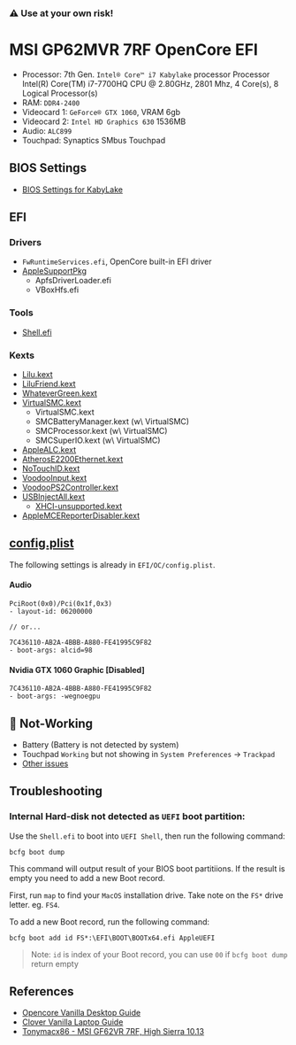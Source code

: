 ### :warning: Use at your own risk!

# MSI GP62MVR 7RF OpenCore EFI
- Processor: 7th Gen. `Intel® Core™ i7 Kabylake` processor
  Processor Intel(R) Core(TM) i7-7700HQ CPU @ 2.80GHz, 2801 Mhz, 4 Core(s), 8 Logical Processor(s)
- RAM: `DDR4-2400`
- Videocard 1: `GeForce® GTX 1060`, VRAM 6gb
- Videocard 2: `Intel HD Graphics 630` 1536MB
- Audio: `ALC899`
- Touchpad: Synaptics SMbus Touchpad

## BIOS Settings
- [BIOS Settings for KabyLake](https://khronokernel-2.gitbook.io/opencore-vanilla-desktop-guide/intel-config.plist/kaby-lake#intel-bios-settings)

## EFI
### Drivers
- `FwRuntimeServices.efi`, OpenCore built-in EFI driver
- [AppleSupportPkg](https://github.com/acidanthera/AppleSupportPkg)
  - ApfsDriverLoader.efi
  - VBoxHfs.efi

### Tools
- [Shell.efi](https://github.com/acidanthera/OpenCoreShell)

### Kexts
- [Lilu.kext](https://github.com/acidanthera/Lilu)
- [LiluFriend.kext](https://github.com/PMheart/LiluFriend)
- [WhateverGreen.kext](https://github.com/acidanthera/WhateverGreen)
- [VirtualSMC.kext](https://github.com/acidanthera/VirtualSMC)
  - VirtualSMC.kext
  - SMCBatteryManager.kext (w\ VirtualSMC)
  - SMCProcessor.kext (w\ VirtualSMC)
  - SMCSuperIO.kext (w\ VirtualSMC)
- [AppleALC.kext](https://github.com/acidanthera/AppleALC)
- [AtherosE2200Ethernet.kext](https://github.com/Mieze/AtherosE2200Ethernet)
- [NoTouchID.kext](https://github.com/al3xtjames/NoTouchID)
- [VoodooInput.kext](https://github.com/acidanthera/VoodooInput)
- [VoodooPS2Controller.kext](https://bitbucket.org/RehabMan/os-x-voodoo-ps2-controller/downloads/)
- [USBInjectAll.kext](https://bitbucket.org/RehabMan/os-x-usb-inject-all/downloads/)
  - [XHCI-unsupported.kext](https://github.com/RehabMan/OS-X-USB-Inject-All)
- [AppleMCEReporterDisabler.kext](https://github.com/acidanthera/bugtracker/files/3703498/AppleMCEReporterDisabler.kext.zip)

## [config.plist](EFI/OC/config.plist)
The following settings is already in `EFI/OC/config.plist`.

#### Audio
```
PciRoot(0x0)/Pci(0x1f,0x3)
- layout-id: 06200000

// or...

7C436110-AB2A-4BBB-A880-FE41995C9F82
- boot-args: alcid=98
```

#### Nvidia GTX 1060 Graphic [Disabled]
```
7C436110-AB2A-4BBB-A880-FE41995C9F82
- boot-args: -wegnoegpu
```

## :construction: Not-Working
- Battery (Battery is not detected by system)
- Touchpad `Working` but not showing in `System Preferences` -> `Trackpad`
- [Other issues](https://github.com/socheatsok78/MSI-GP62MVR-7RF-OpenCore-EFI/issues)

## Troubleshooting
### Internal Hard-disk not detected as `UEFI` boot partition:
Use the `Shell.efi` to boot into `UEFI Shell`, then run the following command:
```shell
bcfg boot dump
```
This command will output result of your BIOS boot partitiions. If the result is empty you need to add a new Boot record.

First, run `map` to find your `MacOS` installation drive. Take note on the `FS*` drive letter. eg. `FS4`.

To add a new Boot record, run the following command:
```shell
bcfg boot add id FS*:\EFI\BOOT\BOOTx64.efi AppleUEFI
```

> Note: `id` is index of your Boot record, you can use `00` if `bcfg boot dump` return empty

## References
- [Opencore Vanilla Desktop Guide](https://khronokernel-2.gitbook.io/opencore-vanilla-desktop-guide/)
- [Clover Vanilla Laptop Guide](https://fewtarius.gitbook.io/laptopguide/)
- [Tonymacx86 - MSI GF62VR 7RF, High Sierra 10.13](https://www.tonymacx86.com/threads/guide-msi-gf62vr-7rf-high-sierra-10-13-2.241725/)
